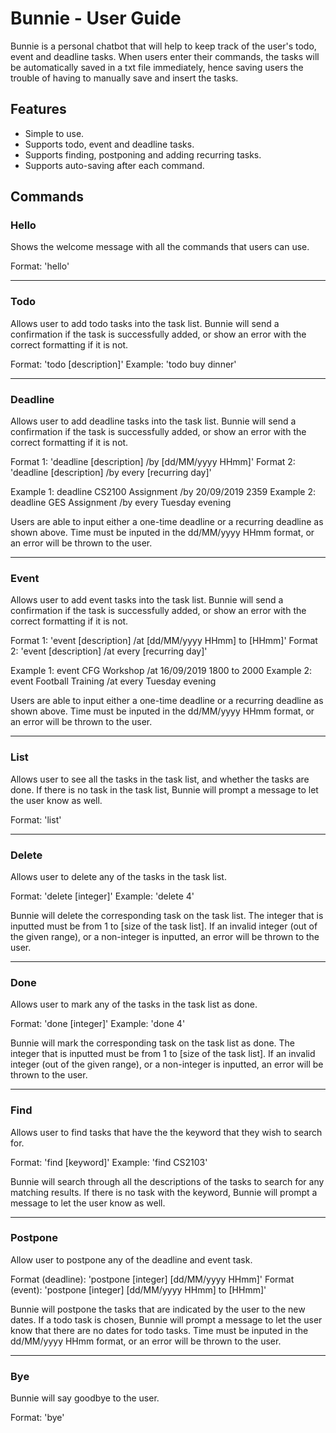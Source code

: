 # Bunnie - User Guide

Bunnie is a personal chatbot that will help to keep track of the user's todo, event and deadline tasks.
When users enter their commands, the tasks will be automatically saved in a txt file immediately, hence saving users the trouble of having to manually save and insert the tasks.

## Features 
- Simple to use.
- Supports todo, event and deadline tasks.
- Supports finding, postponing and adding recurring tasks.
- Supports auto-saving after each command.

## Commands

### Hello
Shows the welcome message with all the commands that users can use.

Format: 'hello'

---------------

### Todo
Allows user to add todo tasks into the task list. Bunnie will send a confirmation if the task is successfully added, or show an error with the correct formatting if it is not.

Format: 'todo [description]'
Example: 'todo buy dinner'

---------------

### Deadline
Allows user to add deadline tasks into the task list. Bunnie will send a confirmation if the task is successfully added, or show an error with the correct formatting if it is not.

Format 1: 'deadline [description] /by [dd/MM/yyyy HHmm]'
Format 2: 'deadline [description] /by every [recurring day]'

Example 1: deadline CS2100 Assignment /by 20/09/2019 2359
Example 2: deadline GES Assignment /by every Tuesday evening

Users are able to input either a one-time deadline or a recurring deadline as shown above. 
Time must be inputed in the dd/MM/yyyy HHmm format, or an error will be thrown to the user.

---------------

### Event
Allows user to add event tasks into the task list. Bunnie will send a confirmation if the task is successfully added, or show an error with the correct formatting if it is not.

Format 1: 'event [description] /at [dd/MM/yyyy HHmm] to [HHmm]'
Format 2: 'event [description] /at every [recurring day]'

Example 1: event CFG Workshop /at 16/09/2019 1800 to 2000
Example 2: event Football Training /at every Tuesday evening

Users are able to input either a one-time deadline or a recurring deadline as shown above. 
Time must be inputed in the dd/MM/yyyy HHmm format, or an error will be thrown to the user.

---------------

### List
Allows user to see all the tasks in the task list, and whether the tasks are done. If there is no task in the task list, Bunnie will prompt a message to let the user know as well.

Format: 'list'

---------------

### Delete
Allows user to delete any of the tasks in the task list.

Format: 'delete [integer]'
Example: 'delete 4'

Bunnie will delete the corresponding task on the task list. The integer that is inputted must be from 1 to [size of the task list]. If an invalid integer (out of the given range), or a non-integer is inputted, an error will be thrown to the user.

---------------

### Done
Allows user to mark any of the tasks in the task list as done.

Format: 'done [integer]'
Example: 'done 4'

Bunnie will mark the corresponding task on the task list as done. The integer that is inputted must be from 1 to [size of the task list]. If an invalid integer (out of the given range), or a non-integer is inputted, an error will be thrown to the user.

---------------

### Find
Allows user to find tasks that have the the keyword that they wish to search for.

Format: 'find [keyword]'
Example: 'find CS2103'

Bunnie will search through all the descriptions of the tasks to search for any matching results. If there is no task with the keyword, Bunnie will prompt a message to let the user know as well.

---------------

### Postpone
Allow user to postpone any of the deadline and event task.

Format (deadline): 'postpone [integer] [dd/MM/yyyy HHmm]'
Format (event): 'postpone [integer] [dd/MM/yyyy HHmm] to [HHmm]'

Bunnie will postpone the tasks that are indicated by the user to the new dates. If a todo task is chosen, Bunnie will prompt a message to let the user know that there are no dates for todo tasks.
Time must be inputed in the dd/MM/yyyy HHmm format, or an error will be thrown to the user.

---------------

### Bye
Bunnie will say goodbye to the user.

Format: 'bye'



